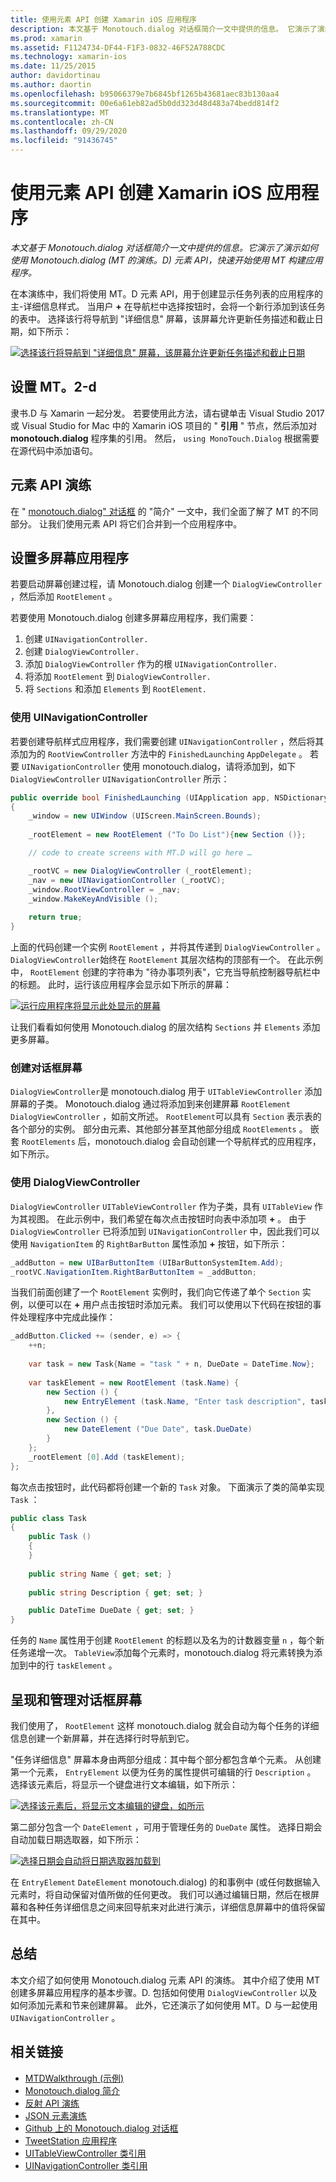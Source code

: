 ```yaml
---
title: 使用元素 API 创建 Xamarin iOS 应用程序
description: 本文基于 Monotouch.dialog 对话框简介一文中提供的信息。 它演示了演示如何使用 Monotouch.dialog (MT 的演练。D) 元素 API，快速开始使用 MT 构建应用程序。
ms.prod: xamarin
ms.assetid: F1124734-DF44-F1F3-0832-46F52A788CDC
ms.technology: xamarin-ios
ms.date: 11/25/2015
author: davidortinau
ms.author: daortin
ms.openlocfilehash: b95066379e7b6845bf1265b43681aec83b130aa4
ms.sourcegitcommit: 00e6a61eb82ad5b0dd323d48d483a74bedd814f2
ms.translationtype: MT
ms.contentlocale: zh-CN
ms.lasthandoff: 09/29/2020
ms.locfileid: "91436745"
---
```

# <a name="creating-a-xamarinios-application-using-the-elements-api"></a>使用元素 API 创建 Xamarin iOS 应用程序

_本文基于 Monotouch.dialog 对话框简介一文中提供的信息。它演示了演示如何使用 Monotouch.dialog (MT 的演练。D) 元素 API，快速开始使用 MT 构建应用程序。_

在本演练中，我们将使用 MT。D 元素 API，用于创建显示任务列表的应用程序的主-详细信息样式。 当用户 **+** 在导航栏中选择按钮时，会将一个新行添加到该任务的表中。 选择该行将导航到 "详细信息" 屏幕，该屏幕允许更新任务描述和截止日期，如下所示：

[![选择该行将导航到 "详细信息" 屏幕，该屏幕允许更新任务描述和截止日期](elements-api-walkthrough-images/01-task-list-app.png)](elements-api-walkthrough-images/01-task-list-app.png#lightbox)

## <a name="setting-up-mtd"></a>设置 MT。2-d

隶书.D 与 Xamarin 一起分发。 若要使用此方法，请右键单击 Visual Studio 2017 或 Visual Studio for Mac 中的 Xamarin iOS 项目的 " **引用** " 节点，然后添加对 **monotouch.dialog** 程序集的引用。 然后， `using MonoTouch.Dialog` 根据需要在源代码中添加语句。

## <a name="elements-api-walkthrough"></a>元素 API 演练

在 " [monotouch.dialog" 对话框](~/ios/user-interface/monotouch.dialog/index.md) 的 "简介" 一文中，我们全面了解了 MT 的不同部分。 让我们使用元素 API 将它们合并到一个应用程序中。

## <a name="setting-up-the-multi-screen-application"></a>设置多屏幕应用程序

若要启动屏幕创建过程，请 Monotouch.dialog 创建一个 `DialogViewController` ，然后添加 `RootElement` 。

若要使用 Monotouch.dialog 创建多屏幕应用程序，我们需要：

1. 创建 `UINavigationController.`
1. 创建 `DialogViewController.`
1. 添加 `DialogViewController` 作为的根  `UINavigationController.` 
1. 将添加 `RootElement` 到  `DialogViewController.`
1. 将 `Sections` 和添加  `Elements` 到  `RootElement.` 

### <a name="using-a-uinavigationcontroller"></a>使用 UINavigationController

若要创建导航样式应用程序，我们需要创建 `UINavigationController` ，然后将其添加为的 `RootViewController` 方法中的 `FinishedLaunching` `AppDelegate` 。 若要 `UINavigationController` 使用 monotouch.dialog，请将添加到，如下 `DialogViewController` `UINavigationController` 所示：

```csharp
public override bool FinishedLaunching (UIApplication app, NSDictionary options)
{
    _window = new UIWindow (UIScreen.MainScreen.Bounds);
            
    _rootElement = new RootElement ("To Do List"){new Section ()};

    // code to create screens with MT.D will go here …

    _rootVC = new DialogViewController (_rootElement);
    _nav = new UINavigationController (_rootVC);
    _window.RootViewController = _nav;
    _window.MakeKeyAndVisible ();
            
    return true;
}
```

上面的代码创建一个实例 `RootElement` ，并将其传递到 `DialogViewController` 。 `DialogViewController`始终在 `RootElement` 其层次结构的顶部有一个。 在此示例中， `RootElement` 创建的字符串为 "待办事项列表"，它充当导航控制器导航栏中的标题。 此时，运行该应用程序会显示如下所示的屏幕：

 [![运行应用程序将显示此处显示的屏幕](elements-api-walkthrough-images/02-to-do-list-screen-.png)](elements-api-walkthrough-images/02-to-do-list-screen-.png#lightbox)

让我们看看如何使用 Monotouch.dialog 的层次结构 `Sections` 并 `Elements` 添加更多屏幕。

### <a name="creating-the-dialog-screens"></a>创建对话框屏幕

`DialogViewController`是 monotouch.dialog 用于 `UITableViewController` 添加屏幕的子类。 Monotouch.dialog 通过将添加到来创建屏幕 `RootElement` `DialogViewController` ，如前文所述。 `RootElement`可以具有 `Section` 表示表的各个部分的实例。
部分由元素、其他部分甚至其他部分组成 `RootElements` 。 嵌套 `RootElements` 后，monotouch.dialog 会自动创建一个导航样式的应用程序，如下所示。

### <a name="using-dialogviewcontroller"></a>使用 DialogViewController

`DialogViewController` `UITableViewController` 作为子类，具有 `UITableView` 作为其视图。 在此示例中，我们希望在每次点击按钮时向表中添加项 **+** 。 由于 `DialogViewController` 已将添加到 `UINavigationController` 中，因此我们可以使用 `NavigationItem` 的 `RightBarButton` 属性添加 **+** 按钮，如下所示：

```csharp
_addButton = new UIBarButtonItem (UIBarButtonSystemItem.Add);
_rootVC.NavigationItem.RightBarButtonItem = _addButton;
```

当我们前面创建了一个 `RootElement` 实例时，我们向它传递了单个 `Section` 实例，以便可以在 **+** 用户点击按钮时添加元素。 我们可以使用以下代码在按钮的事件处理程序中完成此操作：

```csharp
_addButton.Clicked += (sender, e) => {                
    ++n;
                
    var task = new Task{Name = "task " + n, DueDate = DateTime.Now};
                
    var taskElement = new RootElement (task.Name) {
        new Section () {
            new EntryElement (task.Name, "Enter task description", task.Description)
        },
        new Section () {
            new DateElement ("Due Date", task.DueDate)
        }
    };
    _rootElement [0].Add (taskElement);
};
```

每次点击按钮时，此代码都将创建一个新的 `Task` 对象。 下面演示了类的简单实现 `Task` ：

```csharp
public class Task
{   
    public Task ()
    {
    }
      
    public string Name { get; set; }
        
    public string Description { get; set; }

    public DateTime DueDate { get; set; }
}
```

任务的 `Name` 属性用于创建 `RootElement` 的标题以及名为的计数器变量 `n` ，每个新任务递增一次。 `TableView`添加每个元素时，monotouch.dialog 将元素转换为添加到中的行 `taskElement` 。

## <a name="presenting-and-managing-dialog-screens"></a>呈现和管理对话框屏幕

我们使用了， `RootElement` 这样 monotouch.dialog 就会自动为每个任务的详细信息创建一个新屏幕，并在选择行时导航到它。

"任务详细信息" 屏幕本身由两部分组成：其中每个部分都包含单个元素。 从创建第一个元素， `EntryElement` 以便为任务的属性提供可编辑的行 `Description` 。 选择该元素后，将显示一个键盘进行文本编辑，如下所示：

 [![选择该元素后，将显示文本编辑的键盘，如所示](elements-api-walkthrough-images/03-create-task.png)](elements-api-walkthrough-images/03-create-task.png#lightbox)

第二部分包含一个 `DateElement` ，可用于管理任务的 `DueDate` 属性。 选择日期会自动加载日期选取器，如下所示：

 [![选择日期会自动将日期选取器加载到](elements-api-walkthrough-images/04-date-picker.png)](elements-api-walkthrough-images/04-date-picker.png#lightbox)

在 `EntryElement` `DateElement` monotouch.dialog) 的和事例中 (或任何数据输入元素时，将自动保留对值所做的任何更改。 我们可以通过编辑日期，然后在根屏幕和各种任务详细信息之间来回导航来对此进行演示，详细信息屏幕中的值将保留在其中。

## <a name="summary"></a>总结

本文介绍了如何使用 Monotouch.dialog 元素 API 的演练。 其中介绍了使用 MT 创建多屏幕应用程序的基本步骤。D. 包括如何使用 `DialogViewController` 以及如何添加元素和节来创建屏幕。 此外，它还演示了如何使用 MT。D 与一起使用 `UINavigationController` 。

## <a name="related-links"></a>相关链接

- [MTDWalkthrough (示例) ](/samples/xamarin/ios-samples/mtdwalkthrough)
- [Monotouch.dialog 简介](~/ios/user-interface/monotouch.dialog/index.md)
- [反射 API 演练](~/ios/user-interface/monotouch.dialog/reflection-api-walkthrough.md)
- [JSON 元素演练](~/ios/user-interface/monotouch.dialog/json-element-walkthrough.md)
- [Github 上的 Monotouch.dialog 对话框](https://github.com/migueldeicaza/MonoTouch.Dialog)
- [TweetStation 应用程序](https://github.com/migueldeicaza/TweetStation)
- [UITableViewController 类引用](https://developer.apple.com/library/ios/#DOCUMENTATION/UIKit/Reference/UITableViewController_Class/Reference/Reference.html)
- [UINavigationController 类引用](https://developer.apple.com/library/ios/#documentation/UIKit/Reference/UINavigationController_Class/Reference/Reference.html)